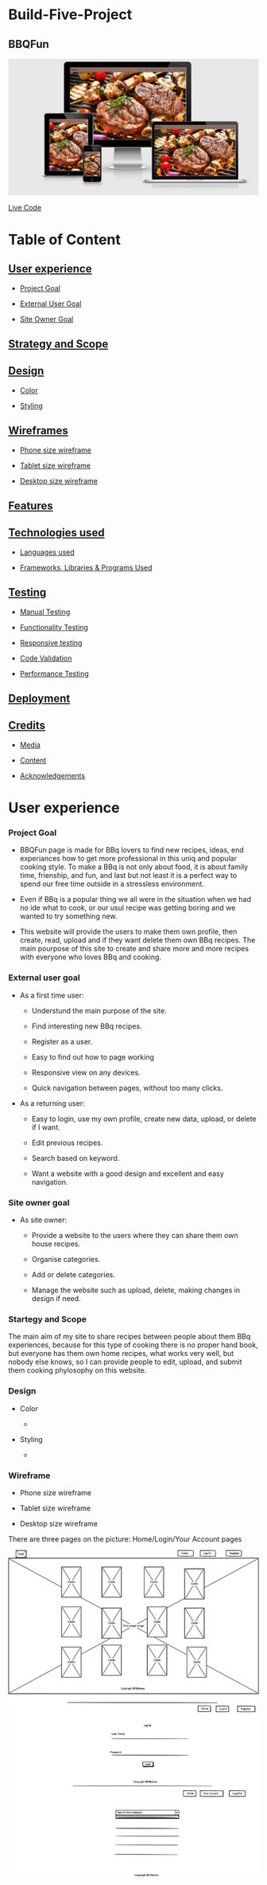 # Build-Five-Project 

## BBQFun

![alt BBQfun page main image](static/images/readme-img.png)

[Live Code](https://flask-food-selection.herokuapp.com/)

# Table of Content

## [User experience](#user-experience)

  - [Project Goal](#project-goal)

  - [External User Goal](#external-user-goal)

  - [Site Owner Goal](#site-owner-goal)

## [Strategy and Scope](#strategy-and-scope)

## [Design](#design)

  - [Color](#color)
  
  - [Styling](#styling)

## [Wireframes](#wireframes)

  - [Phone size wireframe](#phone-size-wireframe)

  - [Tablet size wireframe](#tablet-size-wireframe)

  -  [Desktop size wireframe](#desktop-size-wireframe)

## [Features](#features)

## [Technologies used](#technologies-used)

* [Languages used](#languages-used)

* [Frameworks, Libraries & Programs Used](#frameworks-libraries-&-programs-used)

## [Testing](#testing)

* [Manual Testing](#manual-testing)

* [Functionality Testing](#functionality-testing)

* [Responsive testing](#responsive-testing)

* [Code Validation](#code-validation)

* [Performance Testing](#performance-testing)

## [Deployment](#deployment)

## [Credits](#credits)

* [Media](#media)

* [Content](#content)

* [Acknowledgements](#acknowledgements)

# User experience

### Project Goal

* BBQFun page is made for BBq lovers to find new recipes, ideas, end experiances how to get more professional in this uniq and popular cooking style.
To make a BBq is not only about food, it is about family time, frienship, and fun, and last but not least it is a perfect way to spend our free time outside in a stressless environment.

 * Even if BBq is a popular thing we all were in the situation when we had no ide what to cook, or our usul recipe was getting boring and we wanted to try something new.

 * This website will provide the users to make them own profile, then create, read, upload and if they want delete them own BBq recipes.
  The main pourpose of this site to create and share more and more recipes with everyone who loves BBq and cooking.

### External user goal

 * As a first time user:

   * Understund the main purpose of the site.

   * Find interesting new BBq recipes.

   * Register as a user.

   * Easy to find out how to page working

   * Responsive view on any devices.

   * Quick navigation between pages, without too many clicks. 

 * As a returning user:

   * Easy to login, use my own profile, create new data, upload, or delete if I want.

   * Edit previous recipes.

   * Search based on keyword.

   * Want a website with a good design and excellent and easy navigation.

### Site owner goal

* As site owner:

  * Provide a website to the users where they can share them own house recipes.

  * Organise categories.

  * Add or delete categories.

  * Manage the website such as upload, delete, making changes in design if need.

### Startegy and Scope


The main aim of my site to share recipes between people about them BBq experiences, because for this type of cooking there is no proper hand book, but everyone has them own home recipes, what works very well, but nobody else knows, so I can provide people to edit, upload, and submit them cooking phylosophy on this website.

### Design

* Color

  * 

* Styling 

  * 

### Wireframe

* Phone size wireframe

* Tablet size wireframe 

* Desktop size wireframe 

There are three pages on the picture: Home/Login/Your Account pages

![alt text](static/images/bbq-2.png)





